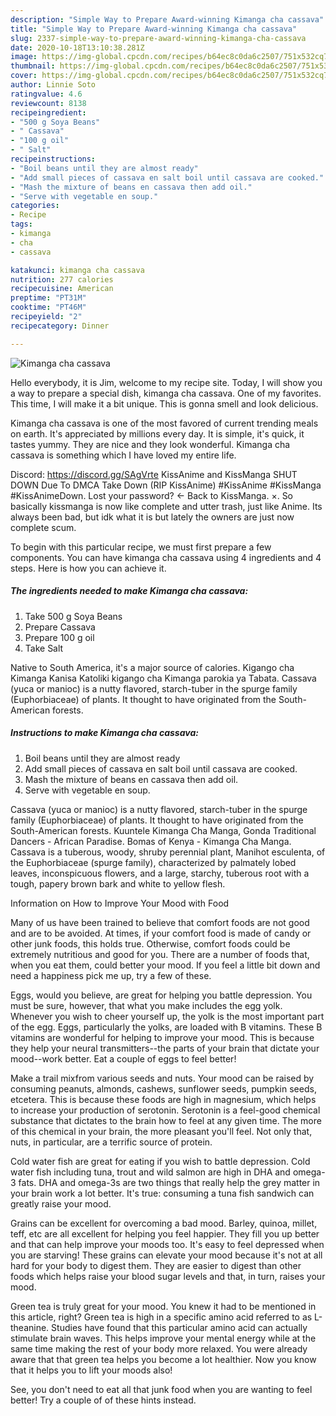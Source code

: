 ```yaml
---
description: "Simple Way to Prepare Award-winning Kimanga cha cassava"
title: "Simple Way to Prepare Award-winning Kimanga cha cassava"
slug: 2337-simple-way-to-prepare-award-winning-kimanga-cha-cassava
date: 2020-10-18T13:10:38.281Z
image: https://img-global.cpcdn.com/recipes/b64ec8c0da6c2507/751x532cq70/kimanga-cha-cassava-recipe-main-photo.jpg
thumbnail: https://img-global.cpcdn.com/recipes/b64ec8c0da6c2507/751x532cq70/kimanga-cha-cassava-recipe-main-photo.jpg
cover: https://img-global.cpcdn.com/recipes/b64ec8c0da6c2507/751x532cq70/kimanga-cha-cassava-recipe-main-photo.jpg
author: Linnie Soto
ratingvalue: 4.6
reviewcount: 8138
recipeingredient:
- "500 g Soya Beans"
- " Cassava"
- "100 g oil"
- " Salt"
recipeinstructions:
- "Boil beans until they are almost ready"
- "Add small pieces of cassava en salt boil until cassava are cooked."
- "Mash the mixture of beans en cassava then add oil."
- "Serve with vegetable en soup."
categories:
- Recipe
tags:
- kimanga
- cha
- cassava

katakunci: kimanga cha cassava 
nutrition: 277 calories
recipecuisine: American
preptime: "PT31M"
cooktime: "PT46M"
recipeyield: "2"
recipecategory: Dinner

---
```



![Kimanga cha cassava](https://img-global.cpcdn.com/recipes/b64ec8c0da6c2507/751x532cq70/kimanga-cha-cassava-recipe-main-photo.jpg)

Hello everybody, it is Jim, welcome to my recipe site. Today, I will show you a way to prepare a special dish, kimanga cha cassava. One of my favorites. This time, I will make it a bit unique. This is gonna smell and look delicious.

Kimanga cha cassava is one of the most favored of current trending meals on earth. It's appreciated by millions every day. It is simple, it's quick, it tastes yummy. They are nice and they look wonderful. Kimanga cha cassava is something which I have loved my entire life.

Discord: https://discord.gg/SAgVrte KissAnime and KissManga SHUT DOWN Due To DMCA Take Down (RIP KissAnime) #KissAnime #KissManga #KissAnimeDown. Lost your password? ← Back to KissManga. ×. So basically kissmanga is now like complete and utter trash, just like Anime. Its always been bad, but idk what it is but lately the owners are just now complete scum.


To begin with this particular recipe, we must first prepare a few components. You can have kimanga cha cassava using 4 ingredients and 4 steps. Here is how you can achieve it.

<!--inarticleads1-->

##### The ingredients needed to make Kimanga cha cassava:

1. Take 500 g Soya Beans
1. Prepare  Cassava
1. Prepare 100 g oil
1. Take  Salt


Native to South America, it&#39;s a major source of calories. Kigango cha Kimanga Kanisa Katoliki kigango cha Kimanga parokia ya Tabata. Cassava (yuca or manioc) is a nutty flavored, starch-tuber in the spurge family (Euphorbiaceae) of plants. It thought to have originated from the South-American forests. 

<!--inarticleads2-->

##### Instructions to make Kimanga cha cassava:

1. Boil beans until they are almost ready
1. Add small pieces of cassava en salt boil until cassava are cooked.
1. Mash the mixture of beans en cassava then add oil.
1. Serve with vegetable en soup.


Cassava (yuca or manioc) is a nutty flavored, starch-tuber in the spurge family (Euphorbiaceae) of plants. It thought to have originated from the South-American forests. Kuuntele Kimanga Cha Manga, Gonda Traditional Dancers - African Paradise. Bomas of Kenya - Kimanga Cha Manga. Cassava is a tuberous, woody, shruby perennial plant, Manihot esculenta, of the Euphorbiaceae (spurge family), characterized by palmately lobed leaves, inconspicuous flowers, and a large, starchy, tuberous root with a tough, papery brown bark and white to yellow flesh. 

Information on How to Improve Your Mood with Food


Many of us have been trained to believe that comfort foods are not good and are to be avoided. At times, if your comfort food is made of candy or other junk foods, this holds true. Otherwise, comfort foods could be extremely nutritious and good for you. There are a number of foods that, when you eat them, could better your mood. If you feel a little bit down and need a happiness pick me up, try a few of these.

Eggs, would you believe, are great for helping you battle depression. You must be sure, however, that what you make includes the egg yolk. Whenever you wish to cheer yourself up, the yolk is the most important part of the egg. Eggs, particularly the yolks, are loaded with B vitamins. These B vitamins are wonderful for helping to improve your mood. This is because they help your neural transmitters--the parts of your brain that dictate your mood--work better. Eat a couple of eggs to feel better!

Make a trail mixfrom various seeds and nuts. Your mood can be raised by consuming peanuts, almonds, cashews, sunflower seeds, pumpkin seeds, etcetera. This is because these foods are high in magnesium, which helps to increase your production of serotonin. Serotonin is a feel-good chemical substance that dictates to the brain how to feel at any given time. The more of this chemical in your brain, the more pleasant you'll feel. Not only that, nuts, in particular, are a terrific source of protein.

Cold water fish are great for eating if you wish to battle depression. Cold water fish including tuna, trout and wild salmon are high in DHA and omega-3 fats. DHA and omega-3s are two things that really help the grey matter in your brain work a lot better. It's true: consuming a tuna fish sandwich can greatly raise your mood. 

Grains can be excellent for overcoming a bad mood. Barley, quinoa, millet, teff, etc are all excellent for helping you feel happier. They fill you up better and that can help improve your moods too. It's easy to feel depressed when you are starving! These grains can elevate your mood because it's not at all hard for your body to digest them. They are easier to digest than other foods which helps raise your blood sugar levels and that, in turn, raises your mood.

Green tea is truly great for your mood. You knew it had to be mentioned in this article, right? Green tea is high in a specific amino acid referred to as L-theanine. Studies have found that this particular amino acid can actually stimulate brain waves. This helps improve your mental energy while at the same time making the rest of your body more relaxed. You were already aware that that green tea helps you become a lot healthier. Now you know that it helps you to lift your moods also!

See, you don't need to eat all that junk food when you are wanting to feel better! Try  a  couple of  of  these  hints  instead.

